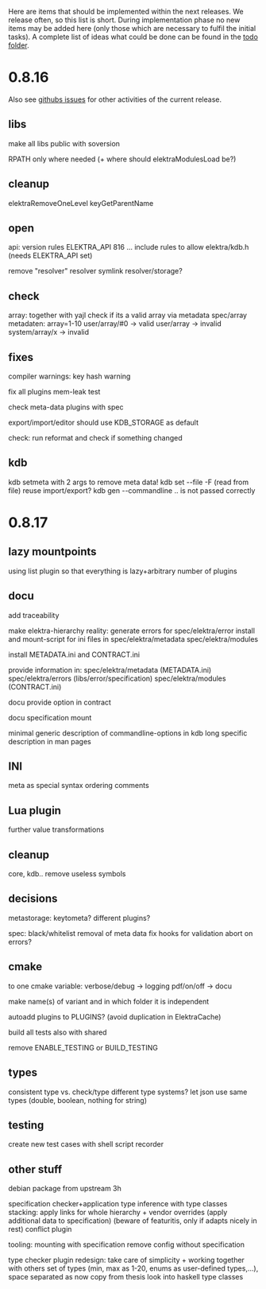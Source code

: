 Here are items that should be implemented within the next releases.
We release often, so this list is short.
During implementation phase no new items may be added here (only
those which are necessary to fulfil the initial tasks).
A complete list of ideas what could be done can be found in the
[todo folder](.).



# 0.8.16

Also see [githubs issues](http://git.libelektra.org/issues)
for other activities of the current release.

## libs

make all libs public with soversion

RPATH only where needed (+ where should elektraModulesLoad be?)

## cleanup

elektraRemoveOneLevel
keyGetParentName

## open

api:
	version rules ELEKTRA_API 816 ...
	include rules to allow elektra/kdb.h (needs ELEKTRA_API set)

remove "resolver" resolver
symlink resolver/storage?


## check

array:
	together with yajl
	check if its a valid array via metadata
	spec/array metadaten: array=1-10
	user/array/#0 -> valid
	user/array -> invalid
	system/array/x -> invalid

## fixes

compiler warnings:
	key hash warning

fix all plugins mem-leak test

check meta-data plugins with spec

export/import/editor should use KDB_STORAGE as default

check: run reformat and check if something changed


## kdb

kdb setmeta with 2 args to remove meta data!
kdb set --file -F (read from file) reuse import/export?
kdb gen --commandline .. is not passed correctly









# 0.8.17

## lazy mountpoints

using list plugin
so that everything is lazy+arbitrary number of plugins

## docu

add traceability

make elektra-hierarchy reality:
	generate errors for spec/elektra/error
	install and mount-script for ini files in spec/elektra/metadata spec/elektra/modules

install METADATA.ini and CONTRACT.ini

provide information in:
	spec/elektra/metadata (METADATA.ini)
	spec/elektra/errors (libs/error/specification)
	spec/elektra/modules (CONTRACT.ini)


docu provide option in contract

docu specification mount

minimal generic description of commandline-options in kdb
	long specific description in man pages


## INI

meta as special syntax
ordering
comments


## Lua plugin

further value transformations


## cleanup

core, kdb.. remove useless symbols

## decisions

metastorage:
	keytometa?
	different plugins?

spec:
	black/whitelist
	removal of meta data
	fix hooks for validation
	abort on errors?

## cmake

to one cmake variable:
	verbose/debug -> logging
	pdf/on/off -> docu


make name(s) of variant and in which folder it is independent

autoadd plugins to PLUGINS? (avoid duplication in ElektraCache)

build all tests also with shared

remove ENABLE_TESTING or BUILD_TESTING

## types

consistent type vs. check/type
different type systems?
let json use same types (double, boolean, nothing for string)

## testing

create new test cases with shell script recorder


## other stuff

debian package from upstream 3h

specification checker+application
	type inference with type classes
	stacking: apply links for whole hierarchy
	+ vendor overrides (apply additional data to specification)
	(beware of featuritis, only if adapts nicely in rest)
	conflict plugin

tooling:
	mounting with specification
	remove config without specification

type checker plugin redesign: take care of simplicity + working together with others
	set of types (min, max as 1-20, enums as user-defined types,...), space separated as now
	copy from thesis
	look into haskell type classes






